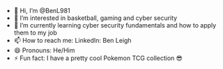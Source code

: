 - 👋 Hi, I’m @BenL981
- 👀 I’m interested in basketball, gaming and cyber security
- 🌱 I’m currently learning cyber security fundamentals and how to apply them to my job
- 📫 How to reach me: LinkedIn: Ben Leigh
- 😄 Pronouns: He/Him
- ⚡ Fun fact: I have a pretty cool Pokemon TCG collection 😎

<!---
BenL981/BenL981 is a ✨ special ✨ repository because its `README.md` (this file) appears on your GitHub profile.
You can click the Preview link to take a look at your changes.
--->
